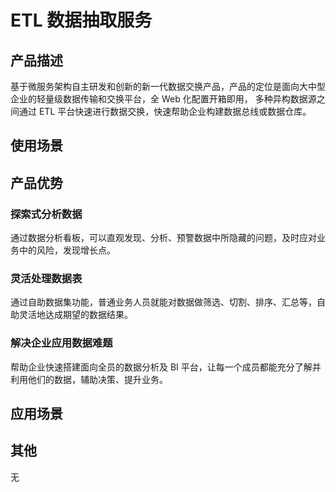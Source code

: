 # ETL 数据抽取服务

## 产品描述

基于微服务架构自主研发和创新的新一代数据交换产品，产品的定位是面向大中型企业的轻量级数据传输和交换平台，全 Web 化配置开箱即用， 多种异构数据源之间通过 ETL 平台快速进行数据交换，快速帮助企业构建数据总线或数据仓库。

## 使用场景

## 产品优势

### 探索式分析数据

通过数据分析看板，可以直观发现、分析、预警数据中所隐藏的问题，及时应对业务中的风险，发现增长点。

### 灵活处理数据表

通过自助数据集功能，普通业务人员就能对数据做筛选、切割、排序、汇总等，自助灵活地达成期望的数据结果。

### 解决企业应用数据难题

帮助企业快速搭建面向全员的数据分析及 BI 平台，让每一个成员都能充分了解并利用他们的数据，辅助决策、提升业务。

## 应用场景

## 其他

无
